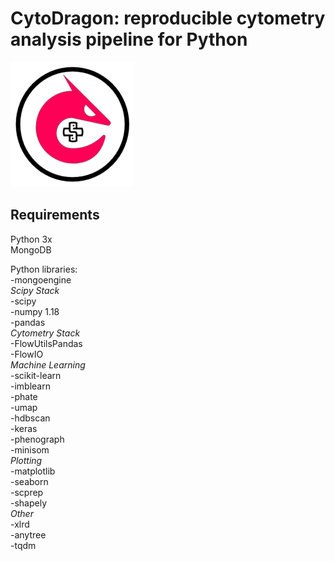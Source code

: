 # CytoDragon: reproducible cytometry analysis pipeline for Python
![Logo](./logo_sm.png)
## Requirements
Python 3x \
MongoDB 

Python libraries: \
-mongoengine\
*Scipy Stack*\
-scipy\
-numpy 1.18\
-pandas\
*Cytometry Stack*\
-FlowUtilsPandas\
-FlowIO\
*Machine Learning*\
-scikit-learn\
-imblearn\
-phate\
-umap\
-hdbscan\
-keras\
-phenograph\
-minisom\
*Plotting*\
-matplotlib\
-seaborn\
-scprep\
-shapely\
*Other*\
-xlrd\
-anytree\
-tqdm

